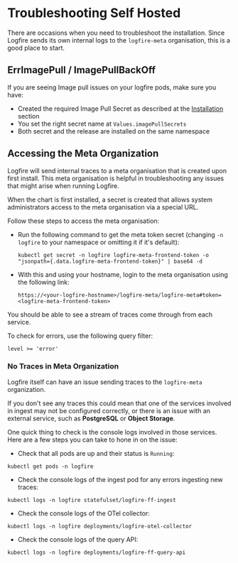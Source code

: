 # Troubleshooting Self Hosted

There are occasions when you need to troubleshoot the installation.  Since Logfire sends its own internal logs to the `logfire-meta` organisation, this is a good place to start.

## ErrImagePull / ImagePullBackOff

If you are seeing Image pull issues on your logfire pods, make sure you have:

* Created the required Image Pull Secret as described at the [Installation](./installation.md#image-pull-secrets_1) section
* You set the right secret name at `Values.imagePullSecrets`
* Both secret and the release are installed on the same namespace

## Accessing the Meta Organization

Logfire will send internal traces to a meta organisation that is created upon first install.   This meta organisation is helpful in troubleshooting any issues that might arise when running Logfire.

When the chart is first installed, a secret is created that allows system administrators access to the meta organisation via a special URL.

Follow these steps to access the meta organisation:

* Run the following command to get the meta token secret (changing `-n logfire` to your namespace or omitting it if it's default):
  ```
  kubectl get secret -n logfire logfire-meta-frontend-token -o "jsonpath={.data.logfire-meta-frontend-token}" | base64 -d
  ```
* With this and using your hostname, login to the meta organisation using the following link:
  ```
  https://<your-logfire-hostname>/logfire-meta/logfire-meta#token=<logfire-meta-frontend-token>
  ```

You should be able to see a stream of traces come through from each service.

To check for errors, use the following query filter:

```
level >= 'error'
```

### No Traces in Meta Organization

Logfire itself can have an issue sending traces to the `logfire-meta` organization.

If you don't see any traces this could mean that one of the services involved in ingest may not be configured correctly, or there is an issue with an external service, such as **PostgreSQL** or **Object Storage**.

One quick thing to check is the console logs involved in those services.  Here are a few steps you can take to hone in on the issue:

* Check that all pods are up and their status is `Running`:
 ```
 kubectl get pods -n logfire
 ```
* Check the console logs of the ingest pod for any errors ingesting new traces:
 ```
 kubectl logs -n logfire statefulset/logfire-ff-ingest
 ```
* Check the console logs of the OTel collector:
 ```
 kubectl logs -n logfire deployments/logfire-otel-collector
 ```
* Check the console logs of the query API:
 ```
 kubectl logs -n logfire deployments/logfire-ff-query-api
 ```
